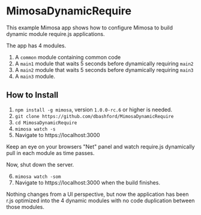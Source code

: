 MimosaDynamicRequire
======

This example Mimosa app shows how to configure Mimosa to build dynamic module require.js applications.

The app has 4 modules.

1. A `common` module containing common code
2. A `main1` module that waits 5 seconds before dynamically requiring `main2`
3. A `main2` module that waits 5 seconds before dynamically requiring `main3`
3. A `main3` module.

How to Install
--------------

1. `npm install -g mimosa`, version `1.0.0-rc.6` or higher is needed.
2. `git clone https://github.com/dbashford/MimosaDynamicRequire`
3. `cd MimosaDynamicRequire`
4. `mimosa watch -s`
5. Navigate to https://localhost:3000

Keep an eye on your browsers "Net" panel and watch require.js dynamically pull in each module as time passes.

Now, shut down the server.

6. `mimosa watch -som`
7. Navigate to https://localhost:3000 when the build finishes.

Nothing changes from a UI perspective, but now the application has been r.js optimized into the 4 dynamic modules with no code duplication between those modules.